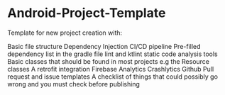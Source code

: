 # Android-Project-Template

Template for new project creation with:

Basic file structure
Dependency Injection
CI/CD pipeline
Pre-filled dependency list in the gradle file
lint and ktlint
static code analysis tools
Basic classes that should be found in most projects e.g the Resource classes
A retrofit integration
Firebase Analytics
Crashlytics
Github Pull request and issue templates
A checklist of things that could possibly go wrong and you must check before publishing
